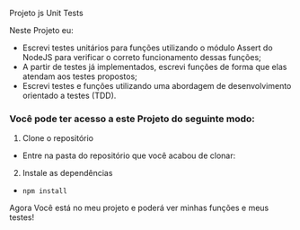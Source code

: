 Projeto js Unit Tests

Neste Projeto eu:
- Escrevi testes unitários para funções utilizando o módulo Assert do NodeJS para verificar o correto funcionamento dessas funções;
- A partir de testes já implementados, escrevi funções de forma que elas atendam aos testes propostos;
- Escrevi testes e funções utilizando uma abordagem de desenvolvimento orientado a testes (TDD).


### Você pode ter acesso a este Projeto do seguinte modo:

1. Clone o repositório
  * Entre na pasta do repositório que você acabou de clonar:

2. Instale as dependências
  * `npm install`

Agora Você está no meu projeto e poderá ver minhas funções e meus testes!
